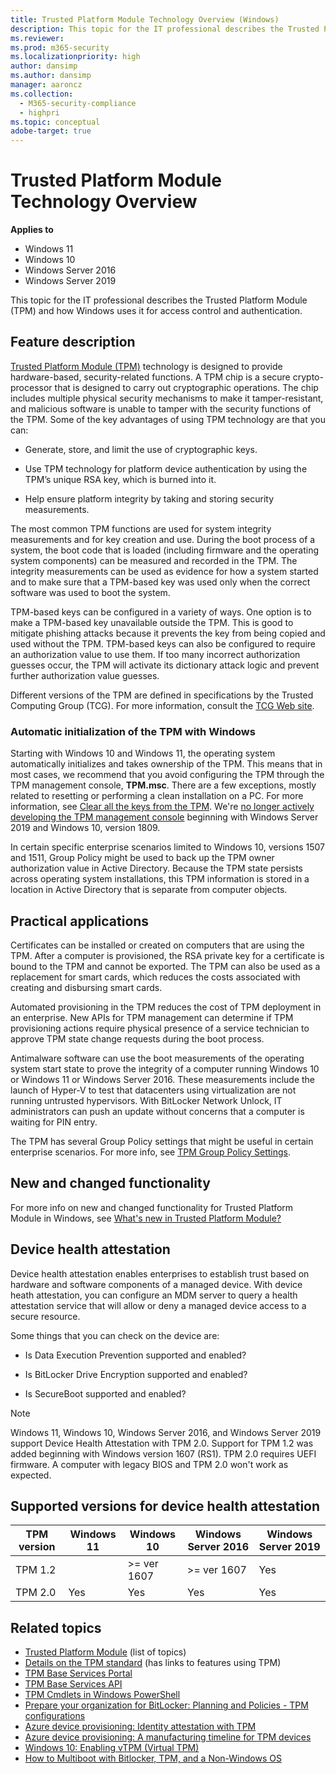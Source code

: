 ```yaml
---
title: Trusted Platform Module Technology Overview (Windows)
description: This topic for the IT professional describes the Trusted Platform Module (TPM) and how Windows uses it for access control and authentication.
ms.reviewer: 
ms.prod: m365-security
ms.localizationpriority: high
author: dansimp
ms.author: dansimp
manager: aaroncz
ms.collection:
  - M365-security-compliance
  - highpri
ms.topic: conceptual
adobe-target: true
---
```


# Trusted Platform Module Technology Overview

**Applies to**
- Windows 11
- Windows 10
- Windows Server 2016
- Windows Server 2019

This topic for the IT professional describes the Trusted Platform Module (TPM) and how Windows uses it for access control and authentication.

## Feature description

[Trusted Platform Module (TPM)](/windows/security/information-protection/tpm/trusted-platform-module-top-node) technology is designed to provide hardware-based, security-related functions. A TPM chip is a secure crypto-processor that is designed to carry out cryptographic operations. The chip includes multiple physical security mechanisms to make it tamper-resistant, and malicious software is unable to tamper with the security functions of the TPM. Some of the key advantages of using TPM technology are that you can:

- Generate, store, and limit the use of cryptographic keys.

- Use TPM technology for platform device authentication by using the TPM’s unique RSA key, which is burned into it.

- Help ensure platform integrity by taking and storing security measurements.

The most common TPM functions are used for system integrity measurements and for key creation and use. During the boot process of a system, the boot code that is loaded (including firmware and the operating system components) can be measured and recorded in the TPM. The integrity measurements can be used as evidence for how a system started and to make sure that a TPM-based key was used only when the correct software was used to boot the system.

TPM-based keys can be configured in a variety of ways. One option is to make a TPM-based key unavailable outside the TPM. This is good to mitigate phishing attacks because it prevents the key from being copied and used without the TPM. TPM-based keys can also be configured to require an authorization value to use them. If too many incorrect authorization guesses occur, the TPM will activate its dictionary attack logic and prevent further authorization value guesses.

Different versions of the TPM are defined in specifications by the Trusted Computing Group (TCG). For more information, consult the [TCG Web site](http://www.trustedcomputinggroup.org/work-groups/trusted-platform-module/).

### Automatic initialization of the TPM with Windows

Starting with Windows 10 and Windows 11, the operating system automatically initializes and takes ownership of the TPM. This means that in most cases, we recommend that you avoid configuring the TPM through the TPM management console, **TPM.msc**. There are a few exceptions, mostly related to resetting or performing a clean installation on a PC. For more information, see [Clear all the keys from the TPM](initialize-and-configure-ownership-of-the-tpm.md#clear-all-the-keys-from-the-tpm). We're [no longer actively developing the TPM management console](/windows-server/get-started-19/removed-features-19#features-were-no-longer-developing) beginning with Windows Server 2019 and Windows 10, version 1809.

In certain specific enterprise scenarios limited to Windows 10, versions 1507 and 1511, Group Policy might be used to back up the TPM owner authorization value in Active Directory. Because the TPM state persists across operating system installations, this TPM information is stored in a location in Active Directory that is separate from computer objects.

## Practical applications

Certificates can be installed or created on computers that are using the TPM. After a computer is provisioned, the RSA private key for a certificate is bound to the TPM and cannot be exported. The TPM can also be used as a replacement for smart cards, which reduces the costs associated with creating and disbursing smart cards.

Automated provisioning in the TPM reduces the cost of TPM deployment in an enterprise. New APIs for TPM management can determine if TPM provisioning actions require physical presence of a service technician to approve TPM state change requests during the boot process.

Antimalware software can use the boot measurements of the operating system start state to prove the integrity of a computer running Windows 10 or Windows 11 or Windows Server 2016. These measurements include the launch of Hyper-V to test that datacenters using virtualization are not running untrusted hypervisors. With BitLocker Network Unlock, IT administrators can push an update without concerns that a computer is waiting for PIN entry.

The TPM has several Group Policy settings that might be useful in certain enterprise scenarios. For more info, see [TPM Group Policy Settings](trusted-platform-module-services-group-policy-settings.md).

## New and changed functionality

For more info on new and changed functionality for Trusted Platform Module in Windows, see [What's new in Trusted Platform Module?](/windows/whats-new/whats-new-windows-10-version-1507-and-1511#trusted-platform-module)

## Device health attestation

Device health attestation enables enterprises to establish trust based on hardware and software components of a managed device. With device heath attestation, you can configure an MDM server to query a health attestation service that will allow or deny a managed device access to a secure resource.

Some things that you can check on the device are:

-   Is Data Execution Prevention supported and enabled?

-   Is BitLocker Drive Encryption supported and enabled?

-   Is SecureBoot supported and enabled?

> [!NOTE]
>  Windows 11, Windows 10, Windows Server 2016, and Windows Server 2019 support Device Health Attestation with TPM 2.0. Support for TPM 1.2 was added beginning with Windows version 1607 (RS1). TPM 2.0 requires UEFI firmware. A computer with legacy BIOS and TPM 2.0 won't work as expected.

## Supported versions for device health attestation

| TPM version | Windows 11  | Windows 10  | Windows Server 2016 | Windows Server 2019 |
|-------------|-------------|-------------|---------------------|---------------------|
| TPM 1.2     |             | >= ver 1607 |    >= ver 1607      |       Yes           |
| TPM 2.0     |    Yes      |     Yes     |       Yes           |       Yes           |


## Related topics

- [Trusted Platform Module](trusted-platform-module-top-node.md) (list of topics)
- [Details on the TPM standard](https://www.microsoft.com/research/project/the-trusted-platform-module-tpm/) (has links to features using TPM)
- [TPM Base Services Portal](/windows/desktop/TBS/tpm-base-services-portal)
- [TPM Base Services API](/windows/desktop/api/_tbs/)
- [TPM Cmdlets in Windows PowerShell](/powershell/module/trustedplatformmodule)
- [Prepare your organization for BitLocker: Planning and Policies - TPM configurations](../bitlocker/prepare-your-organization-for-bitlocker-planning-and-policies.md)
- [Azure device provisioning: Identity attestation with TPM](https://azure.microsoft.com/blog/device-provisioning-identity-attestation-with-tpm/)
- [Azure device provisioning: A manufacturing timeline for TPM devices](https://azure.microsoft.com/blog/device-provisioning-a-manufacturing-timeline-for-tpm-devices/)
- [Windows 10: Enabling vTPM (Virtual TPM)](https://social.technet.microsoft.com/wiki/contents/articles/34431.windows-10-enabling-vtpm-virtual-tpm.aspx)
- [How to Multiboot with Bitlocker, TPM, and a Non-Windows OS](https://social.technet.microsoft.com/wiki/contents/articles/9528.how-to-multiboot-with-bitlocker-tpm-and-a-non-windows-os.aspx)
